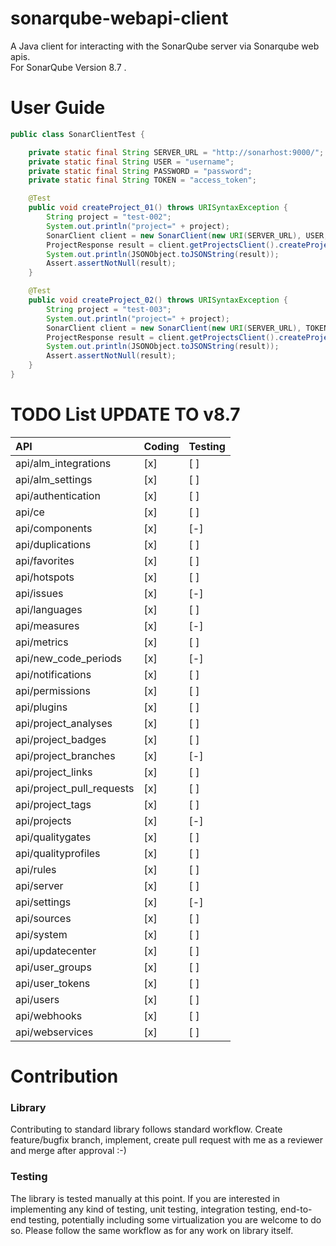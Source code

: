 # sonarqube-webapi-client
 A Java client for interacting with the SonarQube server via Sonarqube web apis. \
 For SonarQube Version 8.7 . 
# User Guide

```java
public class SonarClientTest {

    private static final String SERVER_URL = "http://sonarhost:9000/";
    private static final String USER = "username";
    private static final String PASSWORD = "password";
    private static final String TOKEN = "access_token";

    @Test
    public void createProject_01() throws URISyntaxException {
        String project = "test-002";
        System.out.println("project=" + project);
        SonarClient client = new SonarClient(new URI(SERVER_URL), USER, PASSWORD);
        ProjectResponse result = client.getProjectsClient().createProject().name(project).project(project).execute();
        System.out.println(JSONObject.toJSONString(result));
        Assert.assertNotNull(result);
    }

    @Test
    public void createProject_02() throws URISyntaxException {
        String project = "test-003";
        System.out.println("project=" + project);
        SonarClient client = new SonarClient(new URI(SERVER_URL), TOKEN);
        ProjectResponse result = client.getProjectsClient().createProject().name(project).project(project).execute();
        System.out.println(JSONObject.toJSONString(result));
        Assert.assertNotNull(result);
    }
}
```
# TODO List  UPDATE TO v8.7
| API | Coding | Testing |
|:---|---|---|
|api/alm_integrations|[x]|[ ]|
|api/alm_settings|[x]|[ ]|
|api/authentication|[x]|[ ]|
|api/ce|[x]|[ ]|
|api/components|[x]|[-]|
|api/duplications|[x]|[ ]|
|api/favorites|[x]|[ ]|
|api/hotspots|[x]|[ ]|
|api/issues|[x]|[-]|
|api/languages|[x]|[ ]|
|api/measures|[x]|[-]|
|api/metrics|[x]|[ ]|
|api/new_code_periods|[x]|[-]|
|api/notifications|[x]|[ ]|
|api/permissions|[x]|[ ]|
|api/plugins|[x]|[ ]|
|api/project_analyses|[x]|[ ]|
|api/project_badges|[x]|[ ]|
|api/project_branches|[x]|[-]|
|api/project_links|[x]|[ ]|
|api/project_pull_requests|[x]|[ ]|
|api/project_tags|[x]|[ ]|
|api/projects|[x]|[-]|
|api/qualitygates|[x]|[ ]|
|api/qualityprofiles|[x]|[ ]|
|api/rules|[x]|[ ]|
|api/server|[x]|[ ]|
|api/settings|[x]|[-]|
|api/sources|[x]|[ ]|
|api/system|[x]|[ ]|
|api/updatecenter|[x]|[ ]|
|api/user_groups|[x]|[ ]|
|api/user_tokens|[x]|[ ]|
|api/users|[x]|[ ]|
|api/webhooks|[x]|[ ]|
|api/webservices|[x]|[ ]|

# Contribution
### Library
Contributing to standard library follows standard workflow. Create feature/bugfix branch, implement, create pull request with me as a reviewer and merge after approval :-)

### Testing
The library is tested manually at this point. If you are interested in implementing any kind of testing, unit testing, integration testing, end-to-end testing, potentially including some virtualization you are welcome to do so. Please follow the same workflow as for any work on library itself.
